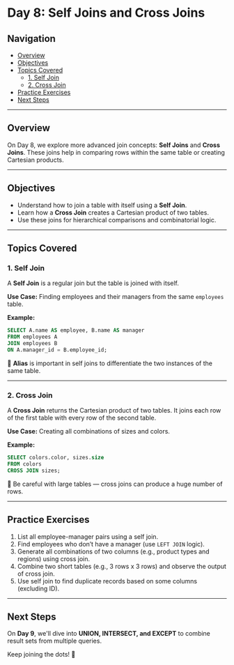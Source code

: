 # Day 8: Self Joins and Cross Joins

## Navigation
- [Overview](#overview)
- [Objectives](#objectives)
- [Topics Covered](#topics-covered)
  - [1. Self Join](#1-self-join)
  - [2. Cross Join](#2-cross-join)
- [Practice Exercises](#practice-exercises)
- [Next Steps](#next-steps)

---

## Overview
On Day 8, we explore more advanced join concepts: **Self Joins** and **Cross Joins**. These joins help in comparing rows within the same table or creating Cartesian products.

---

## Objectives
- Understand how to join a table with itself using a **Self Join**.
- Learn how a **Cross Join** creates a Cartesian product of two tables.
- Use these joins for hierarchical comparisons and combinatorial logic.

---

## Topics Covered

### 1. Self Join
A **Self Join** is a regular join but the table is joined with itself.

**Use Case:** Finding employees and their managers from the same `employees` table.

**Example:**
```sql
SELECT A.name AS employee, B.name AS manager
FROM employees A
JOIN employees B
ON A.manager_id = B.employee_id;
```

📌 **Alias** is important in self joins to differentiate the two instances of the same table.

---

### 2. Cross Join
A **Cross Join** returns the Cartesian product of two tables. It joins each row of the first table with every row of the second table.

**Use Case:** Creating all combinations of sizes and colors.

**Example:**
```sql
SELECT colors.color, sizes.size
FROM colors
CROSS JOIN sizes;
```

📌 Be careful with large tables — cross joins can produce a huge number of rows.

---

## Practice Exercises
1. List all employee-manager pairs using a self join.
2. Find employees who don’t have a manager (use `LEFT JOIN` logic).
3. Generate all combinations of two columns (e.g., product types and regions) using cross join.
4. Combine two short tables (e.g., 3 rows x 3 rows) and observe the output of cross join.
5. Use self join to find duplicate records based on some columns (excluding ID).

---

## Next Steps
On **Day 9**, we'll dive into **UNION, INTERSECT, and EXCEPT** to combine result sets from multiple queries.

Keep joining the dots! 🔗

